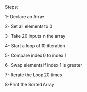Steps:

1- Declare an Array

2- Set all elements to 0

3- Take 20 inputs in the array

4- Start a loop of 10 itteration

5- Compare index 0 to index 1

6- Swap elements if index 1 is greater

7- Iterate the Loop 20 times

8-Print the Sorted Array

